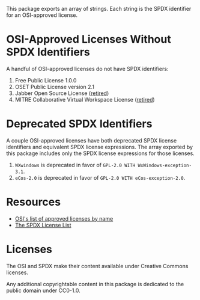 This package exports an array of strings.  Each string is the SPDX identifier for an OSI-approved license.

# OSI-Approved Licenses Without SPDX Identifiers

A handful of OSI-approved licenses do not have SPDX identifiers:

1. Free Public License 1.0.0
2. OSET Public License version 2.1
3. Jabber Open Source License ([retired][retired])
4. MITRE Collaborative Virtual Workspace License ([retired][retired])

# Deprecated SPDX Identifiers

A couple OSI-approved licenses have both deprecated SPDX license identifiers and equivalent SPDX license expressions. The array exported by this package includes only the SPDX license expressions for those licenses.

1. `WXwindows` is deprecated in favor of `GPL-2.0 WITH WxWindows-exception-3.1`.
2. `eCos-2.0` is deprecated in favor of `GPL-2.0 WITH eCos-exception-2.0`.

# Resources

- [OSI's list of approved licenses by name](https://opensource.org/licenses/alphabetical)
- [The SPDX License List](https://spdx.org/licenses/)

[retired]: https://opensource.org/licenses/do-not-use

# Licenses

The OSI and SPDX make their content available under Creative Commons licenses.

Any additional copyrightable content in this package is dedicated to the public domain under CC0-1.0.

